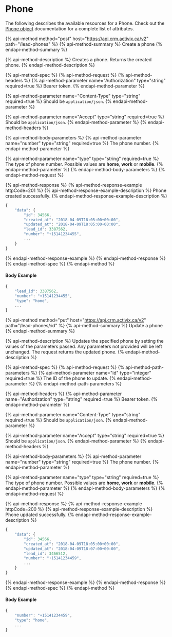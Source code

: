 # Phone

The following describes the available resources for a Phone. Check out the [Phone object](https://docs.crm.activix.ca/objects/phone) documentation for a complete list of attributes.

{% api-method method="post" host="https://api.crm.activix.ca/v2" path="/lead-phones" %}
{% api-method-summary %}
Create a phone
{% endapi-method-summary %}

{% api-method-description %}
Creates a phone. Returns the created phone.
{% endapi-method-description %}

{% api-method-spec %}
{% api-method-request %}
{% api-method-headers %}
{% api-method-parameter name="Authorization" type="string" required=true %}
Bearer token.
{% endapi-method-parameter %}

{% api-method-parameter name="Content-Type" type="string" required=true %}
Should be `application/json`.
{% endapi-method-parameter %}

{% api-method-parameter name="Accept" type="string" required=true %}
Should be `application/json`.
{% endapi-method-parameter %}
{% endapi-method-headers %}

{% api-method-body-parameters %}
{% api-method-parameter name="number" type="string" required=true %}
The phone number.
{% endapi-method-parameter %}

{% api-method-parameter name="type" type="string" required=true %}
The type of phone number. Possible values are **home**, **work** or **mobile**.
{% endapi-method-parameter %}
{% endapi-method-body-parameters %}
{% endapi-method-request %}

{% api-method-response %}
{% api-method-response-example httpCode=201 %}
{% api-method-response-example-description %}
Phone created successfully.
{% endapi-method-response-example-description %}

```javascript
{
    "data": {
        "id": 34566,
        "created_at": "2018-04-09T18:05:00+00:00",
        "updated_at": "2018-04-09T18:05:00+00:00",
        "lead_id": 3387562,
        "number": "+15141234455",
        ...
    }
}
```
{% endapi-method-response-example %}
{% endapi-method-response %}
{% endapi-method-spec %}
{% endapi-method %}

#### Body Example

```javascript
{
    "lead_id": 3387562,
    "number": "+15141234455",
    "type": "home",
    ...
}
```

{% api-method method="put" host="https://api.crm.activix.ca/v2" path="/lead-phones/:id" %}
{% api-method-summary %}
Update a phone
{% endapi-method-summary %}

{% api-method-description %}
Updates the specified phone by setting the values of the parameters passed. Any parameters not provided will be left unchanged. The request returns the updated phone.
{% endapi-method-description %}

{% api-method-spec %}
{% api-method-request %}
{% api-method-path-parameters %}
{% api-method-parameter name="id" type="integer" required=true %}
The ID of the phone to update.
{% endapi-method-parameter %}
{% endapi-method-path-parameters %}

{% api-method-headers %}
{% api-method-parameter name="Authorization" type="string" required=true %}
Bearer token.
{% endapi-method-parameter %}

{% api-method-parameter name="Content-Type" type="string" required=true %}
Should be `application/json`.
{% endapi-method-parameter %}

{% api-method-parameter name="Accept" type="string" required=true %}
Should be `application/json`.
{% endapi-method-parameter %}
{% endapi-method-headers %}

{% api-method-body-parameters %}
{% api-method-parameter name="number" type="string" required=true %}
The phone number.
{% endapi-method-parameter %}

{% api-method-parameter name="type" type="string" required=true %}
The type of phone number. Possible values are **home**, **work** or **mobile**.
{% endapi-method-parameter %}
{% endapi-method-body-parameters %}
{% endapi-method-request %}

{% api-method-response %}
{% api-method-response-example httpCode=200 %}
{% api-method-response-example-description %}
Phone updated successfully.
{% endapi-method-response-example-description %}

```javascript
{
    "data": {
        "id": 34566,
        "created_at": "2018-04-09T18:05:00+00:00",
        "updated_at": "2018-04-09T18:07:00+00:00",
        "lead_id": 3466512,
        "number": "+15141234459",
        ...
    }
}
```
{% endapi-method-response-example %}
{% endapi-method-response %}
{% endapi-method-spec %}
{% endapi-method %}

#### Body Example

```javascript
{
    "number": "+15141234459",
    "type": "home",
    ...
}
```

